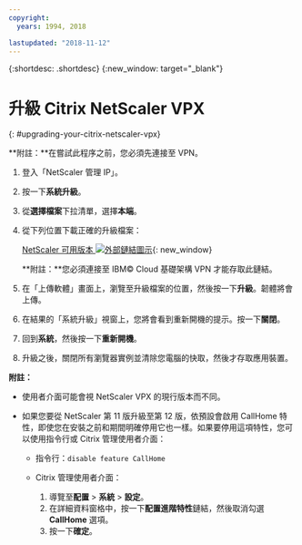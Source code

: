```yaml
---
copyright:
  years: 1994, 2018

lastupdated: "2018-11-12"
---
```


{:shortdesc: .shortdesc}
{:new_window: target="_blank"}

# 升級 Citrix NetScaler VPX
{: #upgrading-your-citrix-netscaler-vpx}

**附註：**在嘗試此程序之前，您必須先連接至 VPN。

1. 登入「NetScaler 管理 IP」。
2. 按一下**系統升級**。
4. 從**選擇檔案**下拉清單，選擇**本端**。 
4. 從下列位置下載正確的升級檔案：

	[NetScaler 可用版本 ![外部鏈結圖示](../../icons/launch-glyph.svg "外部鏈結圖示")](http://downloads.softlayer.local/citrix/netscaler/){: new_window}
	
	**附註：**您必須連接至 IBM© Cloud 基礎架構 VPN 才能存取此鏈結。

5. 在「上傳軟體」畫面上，瀏覽至升級檔案的位置，然後按一下**升級**。韌體將會上傳。
6. 在結果的「系統升級」視窗上，您將會看到重新開機的提示。按一下**關閉**。
7. 回到**系統**，然後按一下**重新開機**。
8. 升級之後，關閉所有瀏覽器實例並清除您電腦的快取，然後才存取應用裝置。

**附註：** 

* 使用者介面可能會視 NetScaler VPX 的現行版本而不同。
* 如果您要從 NetScaler 第 11 版升級至第 12 版，依預設會啟用 CallHome 特性，即使您在安裝之前和期間明確停用它也一樣。如果要停用這項特性，您可以使用指令行或 Citrix 管理使用者介面： 
    
   * 指令行：`disable feature CallHome`
   * Citrix 管理使用者介面： 
     
     1. 導覽至**配置** > **系統** > **設定**。
     2. 在詳細資料窗格中，按一下**配置進階特性**鏈結，然後取消勾選 **CallHome** 選項。
     3. 按一下**確定**。
